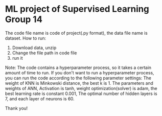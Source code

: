 # ML project of Supervised Learning Group 14
The code file name is code of project(.py format), the data file name is dataset. 
How to run:
1. Download data, unzip
2. Change the file path in code file
3. run it 

Note:
The code contains a hyperparameter process, so it takes a certain amount of time to run. If you don't want to run a hyperparameter process, you can run the code according to the following parameter settings:
The weight of KNN is Minkowski distance, the best k is 1. 
The  parameters and weights of ANN, Activation is tanh, weight optimization(solver) is adam, the best learning rate is constant 0.001, The optimal number of hidden layers is 7, and each layer of neurons is 60.

Thank you! 
